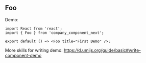 ## Foo

Demo:

```tsx
import React from 'react';
import { Foo } from 'company_component_next';

export default () => <Foo title="First Demo" />;
```

More skills for writing demo: https://d.umijs.org/guide/basic#write-component-demo
